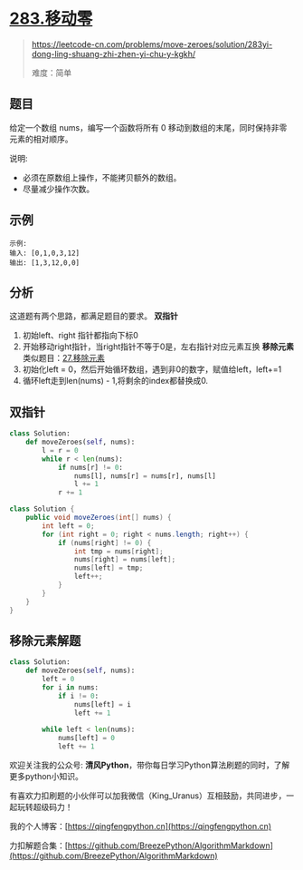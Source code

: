# [283.移动零](https://leetcode-cn.com/problems/move-zeroes/solution/283yi-dong-ling-shuang-zhi-zhen-yi-chu-y-kgkh/)
> https://leetcode-cn.com/problems/move-zeroes/solution/283yi-dong-ling-shuang-zhi-zhen-yi-chu-y-kgkh/
> 
> 难度：简单

## 题目

给定一个数组 nums，编写一个函数将所有 0 移动到数组的末尾，同时保持非零元素的相对顺序。

说明:
- 必须在原数组上操作，不能拷贝额外的数组。
- 尽量减少操作次数。

## 示例

```
示例:
输入: [0,1,0,3,12]
输出: [1,3,12,0,0]
```

## 分析

这道题有两个思路，都满足题目的要求。
**双指针**
1. 初始left、right 指针都指向下标0
2. 开始移动right指针，当right指针不等于0是，左右指针对应元素互换
**移除元素**
类似题目：[27.移除元素](https://leetcode-cn.com/problems/remove-element/)
1. 初始化left = 0，然后开始循环数组，遇到非0的数字，赋值给left，left+=1
2. 循环left走到len(nums) - 1,将剩余的index都替换成0.

## 双指针

```python
class Solution:
    def moveZeroes(self, nums):
        l = r = 0
        while r < len(nums):
            if nums[r] != 0:
                nums[l], nums[r] = nums[r], nums[l]
                l += 1
            r += 1
```

```java
class Solution {
    public void moveZeroes(int[] nums) {
        int left = 0;
        for (int right = 0; right < nums.length; right++) {
            if (nums[right] != 0) {
                int tmp = nums[right];
                nums[right] = nums[left];
                nums[left] = tmp;
                left++;
            }
        }
    }
}
```

## 移除元素解题
```python
class Solution:
    def moveZeroes(self, nums):
        left = 0
        for i in nums:
            if i != 0:
                nums[left] = i
                left += 1
        
        while left < len(nums):
            nums[left] = 0
            left += 1
```

欢迎关注我的公众号: **清风Python**，带你每日学习Python算法刷题的同时，了解更多python小知识。

有喜欢力扣刷题的小伙伴可以加我微信（King_Uranus）互相鼓励，共同进步，一起玩转超级码力！

我的个人博客：[https://qingfengpython.cn](https://qingfengpython.cn)

力扣解题合集：[https://github.com/BreezePython/AlgorithmMarkdown](https://github.com/BreezePython/AlgorithmMarkdown)